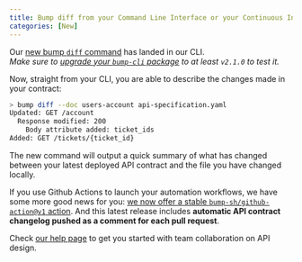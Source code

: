 ```yaml
---
title: Bump diff from your Command Line Interface or your Continuous Integration platform
categories: [New]
---
```


Our [new bump `diff` command](https://www.npmjs.com/package/bump-cli#bump-diff-file) has landed in our CLI. <br/>
_Make sure to [upgrade your `bump-cli` package](https://github.com/bump-sh/cli/releases/tag/v2.1.0) to at least `v2.1.0` to test it._

Now, straight from your CLI, you are able to describe the changes made in your contract:

```sh
> bump diff --doc users-account api-specification.yaml
Updated: GET /account
  Response modified: 200
    Body attribute added: ticket_ids
Added: GET /tickets/{ticket_id}
```

The new command will output a quick summary of what has changed between your latest deployed API contract and the file you have changed locally.

If you use Github Actions to launch your automation workflows, we have some more good news for you: [we now offer a stable `bump-sh/github-action@v1` action](https://github.com/bump-sh/github-action/releases/tag/v1.0.0). And this latest release includes **automatic API contract changelog pushed as a comment for each pull request**.

Check [our help page](https://docs.bump.sh/help/continuous-integration/github-actions/#api-diff-on-pull-requests--deploy-on-push) to get you started with team collaboration on API design.
